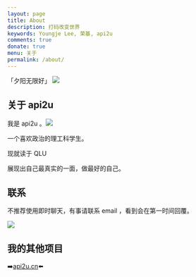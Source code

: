```yaml
---
layout: page
title: About
description: 打码改变世界
keywords: Youngje Lee, 荣基, api2u
comments: true
donate: true
menu: 关于
permalink: /about/
---
```


「夕阳无限好」
![](https://tva1.sinaimg.cn/large/007X8olVly1g8mf4yvxybj31400u01ky.jpg)


## 关于 api2u

我是 api2u 。![](https://tva1.sinaimg.cn/large/007X8olVly1g8mfiwjvucj3046038wej.jpg)

一个喜欢政治的理工科学生。

现就读于 QLU 

展现出自己最真实的一面，做最好的自己。

## 联系

不推荐使用即时聊天，有事请联系 email ，看到会在第一时间回覆。


![](https://i.loli.net/2019/11/07/HGzNXroKaUymqIw.jpg)



## 我的其他项目

   ➡️[api2u.cn](http://api2u.cn)⬅️